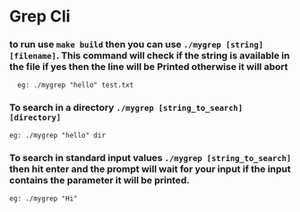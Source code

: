 # Grep Cli
   ### to run use `make build` then you can use `./mygrep [string] [filename]`. This command will check if the string is available in the file if yes then the line will be Printed otherwise it will abort

 ```  eg: ./mygrep "hello" test.txt```

  ###  To search in a directory `./mygrep [string_to_search] [directory]`
 ``` eg: ./mygrep "hello" dir ```

  ### To search in standard input values `./mygrep [string_to_search]` then hit enter and the prompt will wait for your input if the input contains the parameter it will be printed. 
  ``` eg: ./mygrep "Hi" ```